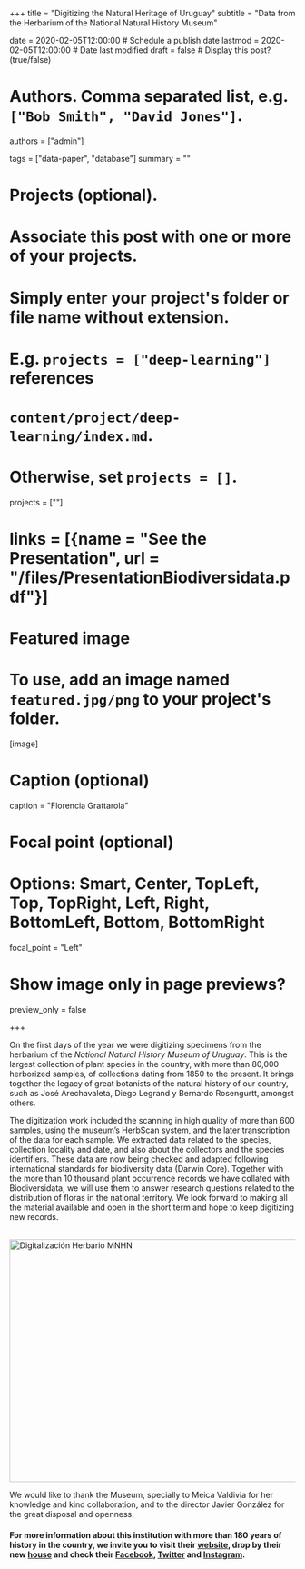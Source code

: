 +++
title = "Digitizing the Natural Heritage of Uruguay"
subtitle = "Data from the Herbarium of the National Natural History Museum"

date = 2020-02-05T12:00:00  # Schedule a publish date
lastmod = 2020-02-05T12:00:00  # Date last modified
draft = false  # Display this post? (true/false)

# Authors. Comma separated list, e.g. `["Bob Smith", "David Jones"]`.
authors = ["admin"]

tags = ["data-paper", "database"]
summary = ""

# Projects (optional).
#   Associate this post with one or more of your projects.
#   Simply enter your project's folder or file name without extension.
#   E.g. `projects = ["deep-learning"]` references 
#   `content/project/deep-learning/index.md`.
#   Otherwise, set `projects = []`.
projects = [""]

# links = [{name = "See the Presentation", url = "/files/PresentationBiodiversidata.pdf"}]

# Featured image
# To use, add an image named `featured.jpg/png` to your project's folder. 
[image]
  # Caption (optional)
  caption = "Florencia Grattarola"

  # Focal point (optional)
  # Options: Smart, Center, TopLeft, Top, TopRight, Left, Right, BottomLeft, Bottom, BottomRight
  focal_point = "Left"

  # Show image only in page previews?
  preview_only = false

+++

On the first days of the year we were digitizing specimens from the herbarium of the *National Natural History Museum of Uruguay*. This is the largest collection of plant species in the country, with more than 80,000 herborized samples, of collections dating from 1850 to the present. It brings together the legacy of great botanists of the natural history of our country, such as José Arechavaleta, Diego Legrand y Bernardo Rosengurtt, amongst others.  

The digitization work included the scanning in high quality of more than 600 samples, using the museum’s HerbScan system, and the later transcription of the data for each sample. We extracted data related to the species, collection locality and date, and also about the collectors and the species identifiers. These data are now being checked and adapted following international standards for biodiversity data (Darwin Core). Together with the more than 10 thousand plant occurrence records we have collated with Biodiversidata, we will use them to answer research questions related to the distribution of floras in the national territory. We look forward to making all the material available and open in the short term and hope to keep digitizing new records.  

<br>
<a data-flickr-embed="true" data-header="true" href="https://www.flickr.com/gp/biodiversidata/18cM43" title="Digitalización Herbario MNHN"><img src="https://live.staticflickr.com/65535/49515875877_9e9ae559a3_z.jpg" width="640" height="427" alt="Digitalización Herbario MNHN"></a><script async src="//embedr.flickr.com/assets/client-code.js" charset="utf-8"></script>
<br>

We would like to thank the Museum, specially to Meica Valdivia for her knowledge and kind collaboration, and to the director Javier González for the great disposal and openness.   

#### For more information about this institution with more than 180 years of history in the country, we invite you to visit their [website](https://www.mnhn.gub.uy), drop by their new [house](https://goo.gl/maps/FVeKbxjsuHnsq1Q76) and check their [Facebook](https://www.facebook.com/MNHNUruguay), [Twitter](https://twitter.com/mnhn_uy) and [Instagram](https://www.instagram.com/mnhn_uy/).